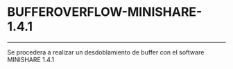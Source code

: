 # BUFFEROVERFLOW-MINISHARE-1.4.1
***
Se procedera a realizar un desdoblamiento de buffer con el software MINISHARE 1.4.1
